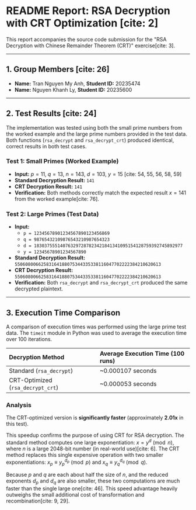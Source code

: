 # README Report: RSA Decryption with CRT Optimization [cite: 2]

This report accompanies the source code submission for the "RSA Decryption with Chinese Remainder Theorem (CRT)" exercise[cite: 3].

---

## 1. Group Members [cite: 26]

* **Name:** Tran Nguyen My Anh, **Student ID:** 20235474
* **Name:** Nguyen Khanh Ly, **Student ID:** 20235600

---

## 2. Test Results [cite: 24]

The implementation was tested using both the small prime numbers from the worked example and the large prime numbers provided in the test data. Both functions (`rsa_decrypt` and `rsa_decrypt_crt`) produced identical, correct results in both test cases.

### Test 1: Small Primes (Worked Example)

* **Input:** $p=11$, $q=13$, $n=143$, $d=103$, $y=15$ [cite: 54, 55, 56, 58, 59]
* **Standard Decryption Result:** `141`
* **CRT Decryption Result:** `141`
* **Verification:** Both methods correctly match the expected result $x=141$ from the worked example[cite: 76].

### Test 2: Large Primes (Test Data)

* **Input:**
    * `p = 12345678901234567890123456869` 
    * `q = 98765432109876543210987654323` 
    * `d = 183037555140763297287823421841341095154128759392745892977` 
    * `y = 12345678901234567890` 
* **Standard Decryption Result:** `55060800662583164188075344335338116047702222384210620613`
* **CRT Decryption Result:** `55060800662583164188075344335338116047702222384210620613`
* **Verification:** Both `rsa_decrypt` and `rsa_decrypt_crt` produced the same decrypted plaintext.

---

## 3. Execution Time Comparison 

A comparison of execution times was performed using the large prime test data. The `timeit` module in Python was used to average the execution time over 100 iterations.

| Decryption Method | Average Execution Time (100 runs) |
| :--- | :--- |
| Standard (`rsa_decrypt`) | ~0.000107 seconds |
| CRT-Optimized (`rsa_decrypt_crt`) | ~0.000053 seconds |

### Analysis

The CRT-optimized version is **significantly faster** (approximately **2.01x** in this test).

This speedup confirms the purpose of using CRT for RSA decryption. The standard method computes one large exponentiation: $x = y^d \pmod n$, where $n$ is a large 2048-bit number (in real-world use)[cite: 6]. The CRT method replaces this single expensive operation with two smaller exponentiations: $x_p \equiv y_p^{d_p} \pmod p$ and $x_q \equiv y_q^{d_q} \pmod q$.

Because $p$ and $q$ are each about half the size of $n$, and the reduced exponents $d_p$ and $d_q$ are also smaller, these two computations are much faster than the single large one[cite: 46]. This speed advantage heavily outweighs the small additional cost of transformation and recombination[cite: 9, 29].